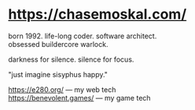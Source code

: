 
# https://chasemoskal.com/

born 1992. life-long coder. software architect.  
obsessed buildercore warlock.  

darkness for silence. silence for focus.

"just imagine sisyphus happy."  

https://e280.org/ — my web tech  
https://benevolent.games/ — my game tech  

